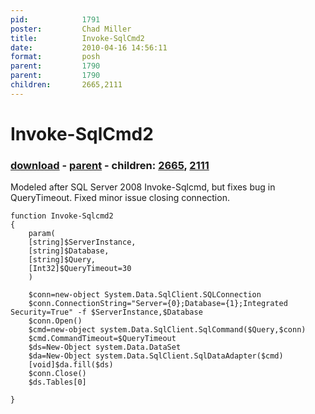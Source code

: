 ```yaml
---
pid:            1791
poster:         Chad Miller
title:          Invoke-SqlCmd2
date:           2010-04-16 14:56:11
format:         posh
parent:         1790
parent:         1790
children:       2665,2111
---
```


# Invoke-SqlCmd2

### [download](1791.ps1) - [parent](1790.md) - children: [2665](2665.md), [2111](2111.md)

Modeled after SQL Server 2008 Invoke-Sqlcmd, but fixes bug in QueryTimeout. Fixed minor issue closing connection.

```posh
function Invoke-Sqlcmd2
{
    param(
    [string]$ServerInstance,
    [string]$Database,
    [string]$Query,
    [Int32]$QueryTimeout=30
    )

    $conn=new-object System.Data.SqlClient.SQLConnection
    $conn.ConnectionString="Server={0};Database={1};Integrated Security=True" -f $ServerInstance,$Database
    $conn.Open()
    $cmd=new-object system.Data.SqlClient.SqlCommand($Query,$conn)
    $cmd.CommandTimeout=$QueryTimeout
    $ds=New-Object system.Data.DataSet
    $da=New-Object system.Data.SqlClient.SqlDataAdapter($cmd)
    [void]$da.fill($ds)
    $conn.Close()
    $ds.Tables[0]

}
```

